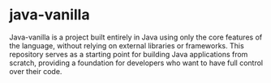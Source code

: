 # java-vanilla
Java-vanilla is a project built entirely in Java using only the core features of the language, without relying on external libraries or frameworks. This repository serves as a starting point for building Java applications from scratch, providing a foundation for developers who want to have full control over their code.
